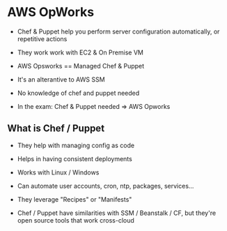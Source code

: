 # AWS OpWorks

- Chef & Puppet help you perform server configuration automatically, or repetitive actions
- They work work with EC2 & On Premise VM
- AWS Opsworks == Managed Chef & Puppet
- It's an alterantive to AWS SSM

- No knowledge of chef and puppet needed
- In the exam: Chef & Puppet needed => AWS Opworks

## What is Chef / Puppet

- They help with managing config as code
- Helps in having consistent deployments
- Works with Linux / Windows
- Can automate user accounts, cron, ntp, packages, services...

- They leverage "Recipes" or "Manifests"

- Chef / Puppet have similarities with SSM / Beanstalk / CF, but they're open source tools that work cross-cloud